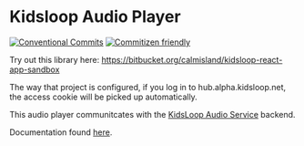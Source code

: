# Kidsloop Audio Player

[![Conventional Commits](https://img.shields.io/badge/Conventional%20Commits-1.0.0-yellow.svg)](https://conventionalcommits.org)
[![Commitizen friendly](https://img.shields.io/badge/commitizen-friendly-brightgreen.svg)](http://commitizen.github.io/cz-cli/)

Try out this library here: https://bitbucket.org/calmisland/kidsloop-react-app-sandbox

The way that project is configured, if you log in to hub.alpha.kidsloop.net, the access cookie will be picked up automatically.

This audio player communitcates with the [KidsLoop Audio Service](https://bitbucket.org/calmisland/kidsloop-audio-service) backend.

Documentation found [here](https://calmisland.atlassian.net/wiki/spaces/H/pages/2408415417/Audio+Player+React+Hooks+and+Components).
